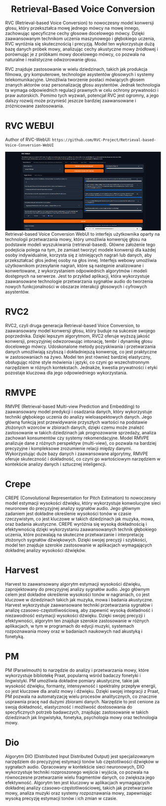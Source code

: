 <h1 align="center"> Retrieval-Based Voice Conversion </h1>

RVC (Retrieval-based Voice Conversion) to nowoczesny model konwersji głosu, który przekształca mowę jednego mówcy na mowę innego, zachowując specyficzne cechy głosowe docelowego mówcy. Dzięki zaawansowanym technikom uczenia maszynowego i głębokiego uczenia, RVC wyróżnia się skutecznością i precyzją. Model ten wykorzystuje dużą bazę danych próbek mowy, analizując cechy akustyczne mowy źródłowej i porównując je z próbkami mowy docelowego mówcy, co pozwala na naturalne i realistyczne odwzorowanie głosu.

RVC znajduje zastosowanie w wielu dziedzinach, takich jak produkcja filmowa, gry komputerowe, technologie asystentów głosowych i systemy telekomunikacyjne. Umożliwia tworzenie postaci mówiących głosem znanych aktorów oraz personalizację głosu asystentów. Jednak technologia ta wymaga odpowiednich regulacji prawnych w celu ochrony prywatności i praw autorskich. Pomimo tych wyzwań, potencjał RVC jest ogromny, a jego dalszy rozwój może przynieść jeszcze bardziej zaawansowane i zróżnicowane zastosowania.

# RVC WEBUI

Author of RVC-WebUI: `https://github.com/RVC-Project/Retrieval-based-Voice-Conversion-WebUI`

<img src="https://github.com/Gabrysiewicz/S8P_Retrieval_Based_Voice_Conversion/blob/main/RVCWEBui.png" />
Retrieval-based Voice Conversion WebUI to interfejs użytkownika oparty na technologii przetwarzania mowy, który umożliwia konwersję głosu na podstawie modeli wyszukiwania (retrieval-based). Główne założenie tego podejścia polega na tym, że zamiast tworzyć modele konwersji dla każdej osoby indywidualnie, korzysta się z istniejących nagrań lub danych, aby przekształcać głos jednej osoby na głos innej. Interfejs webowy umożliwia użytkownikom przesyłanie nagrań, które są następnie analizowane i konwertowane, z wykorzystaniem odpowiednich algorytmów i modeli dostępnych na serwerze. Jest to przykład aplikacji, która wykorzystuje zaawansowane technologie przetwarzania sygnałów audio do tworzenia nowych funkcjonalności w obszarze interakcji głosowych i cyfrowych asystentów.

# RVC2
RVC2, czyli druga generacja Retrieval-based Voice Conversion, to zaawansowany model konwersji głosu, który buduje na sukcesie swojego poprzednika. Dzięki lepszym algorytmom, RVC2 oferuje wyższą jakość konwersji, precyzyjniej odwzorowując intonację, tembr i dynamikę głosu docelowego mówcy. Udoskonalone metody pozyskiwania i przetwarzania danych umożliwiają szybszą i dokładniejszą konwersję, co jest praktyczne w zastosowaniach na żywo. Model ten jest również bardziej elastyczny, obsługując różne style mówienia i języki, co czyni go wszechstronnym narzędziem w różnych kontekstach. Jednakże, kwestia prywatności i etyki pozostaje kluczowa dla jego odpowiedniego wykorzystania.

# RMVPE 
RMVPE (Retrieval-based Multi-view Prediction and Embedding) to zaawansowany model predykcji i osadzania danych, który wykorzystuje techniki głębokiego uczenia do analizy wieloaspektowych danych. Jego główną funkcją jest przewidywanie przyszłych wartości na podstawie złożonych wzorców w zbiorach danych, dzięki czemu może znaleźć zastosowanie w takich dziedzinach jak prognozowanie sprzedaży, analiza zachowań konsumentów czy systemy rekomendacyjne. Model RMVPE analizuje dane z różnych perspektyw (multi-view), co pozwala na bardziej precyzyjne i kompleksowe zrozumienie relacji między danymi. Wykorzystując duże bazy danych i zaawansowane algorytmy, RMVPE oferuje skuteczność i dokładność, co czyni go wartościowym narzędziem w kontekście analizy danych i sztucznej inteligencji.

# Crepe
CREPE (Convolutional Representation for Pitch Estimation) to nowoczesny model estymacji wysokości dźwięku, który wykorzystuje konwolucyjne sieci neuronowe do precyzyjnej analizy sygnałów audio. Jego głównym zadaniem jest dokładne określenie wysokości tonów w czasie rzeczywistym, co jest kluczowe w takich dziedzinach jak muzyka, mowa, oraz badania akustyczne. CREPE wyróżnia się wysoką dokładnością i efektywnością dzięki wykorzystaniu zaawansowanych technik głębokiego uczenia, które pozwalają na skuteczne przetwarzanie i interpretację złożonych sygnałów dźwiękowych. Dzięki swojej precyzji i szybkości, model ten znajduje szerokie zastosowanie w aplikacjach wymagających dokładnej analizy wysokości dźwięków.

# Harvest
Harvest to zaawansowany algorytm estymacji wysokości dźwięku, zaprojektowany do precyzyjnej analizy sygnałów audio. Jego głównym celem jest dokładne określenie wysokości tonów w nagraniach, co jest kluczowe w dziedzinach takich jak muzyka, mowa i badania akustyczne. Harvest wykorzystuje zaawansowane techniki przetwarzania sygnałów i analizę czasowo-częstotliwościową, aby zapewnić wysoką dokładność i niezawodność estymacji wysokości dźwięku. Dzięki swojej precyzji i efektywności, algorytm ten znajduje szerokie zastosowanie w różnych aplikacjach, w tym w programach do edycji muzyki, systemach rozpoznawania mowy oraz w badaniach naukowych nad akustyką i fonetyką.

# PM
PM (Parselmouth) to narzędzie do analizy i przetwarzania mowy, które wykorzystuje bibliotekę Praat, popularną wśród badaczy fonetyki i lingwistyki. PM umożliwia dokładne pomiary akustyczne, takie jak wysokość dźwięku, formanty, intensywność i spektralny przepływ energii, co jest kluczowe dla analiz mowy i dźwięku. Dzięki swojej integracji z Praat, PM pozwala na automatyzację wielu procesów analitycznych, co znacznie usprawnia pracę nad dużymi zbiorami danych. Narzędzie to jest cenione za swoją dokładność, elastyczność i możliwość dostosowania do specyficznych potrzeb badawczych, znajdując zastosowanie w takich dziedzinach jak lingwistyka, fonetyka, psychologia mowy oraz technologia mowy.

# Dio
Algorytm DIO (Distributed Input Distributed Output) jest specjalizowanym narzędziem do precyzyjnej estymacji tonów lub częstotliwości dźwięków w sygnałach audio. Opracowany w kontekście sieci neuronowych, DIO wykorzystuje techniki rozproszonego wejścia i wyjścia, co pozwala na równoczesne przetwarzanie wielu fragmentów danych, co zwiększa jego efektywność. Algorytm ten jest kluczowy w aplikacjach wymagających dokładnej analizy czasowo-częstotliwościowej, takich jak przetwarzanie mowy, analiza muzyki oraz systemy rozpoznawania mowy, zapewniając wysoką precyzję estymacji tonów i ich zmian w czasie.
